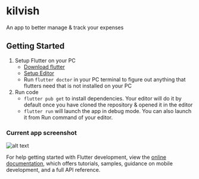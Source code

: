 # kilvish

An app to better manage & track your expenses

## Getting Started

1. Setup Flutter on your PC
   - [Download flutter](https://docs.flutter.dev/get-started/install)
   - [Setup Editor](https://docs.flutter.dev/get-started/editor?tab=vscode)
   - Run `flutter doctor` in your PC terminal to figure out anything that flutters need that is not installed on your PC
2. Run code
   - `flutter pub get` to install dependencies. Your editor will do it by default once you have cloned the repository & opened it in the editor
   - `flutter run` will launch the app in debug mode. You can also launch it from Run command of your editor.

### Current app screenshot 
![alt text](https://user-images.githubusercontent.com/59445453/173862121-d1f7acfb-8b6c-431a-a351-96cfe9751832.png)

For help getting started with Flutter development, view the
[online documentation](https://docs.flutter.dev/), which offers tutorials,
samples, guidance on mobile development, and a full API reference.
